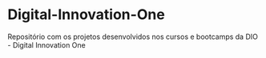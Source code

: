# Digital-Innovation-One
Repositório com os projetos desenvolvidos nos cursos e bootcamps da DIO - Digital Innovation One
